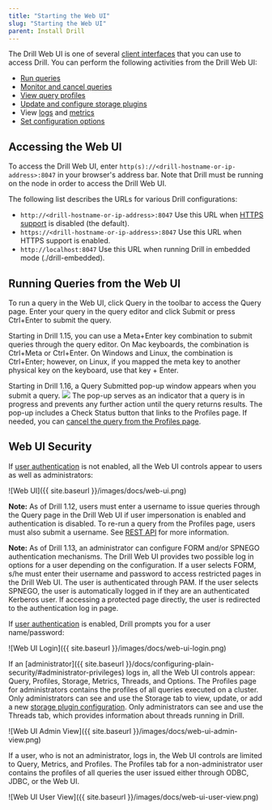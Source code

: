 ```yaml
---
title: "Starting the Web UI"
slug: "Starting the Web UI"
parent: Install Drill
---
```


The Drill Web UI is one of several [client interfaces](/docs/architecture-introduction/#drill-clients) that you can use to access Drill. You can perform the following activities from the Drill Web UI:

- [Run queries]({{site.baseurl}}/docs/query-data-introduction/)
- [Monitor and cancel queries]({{site.baseurl}}/docs/monitoring-and-canceling-queries-in-the-drill-web-ui/)
- [View query profiles]({{site.baseurl}}/docs/query-profiles/)
- [Update and configure storage plugins]({{site.baseurl}}/docs/storage-plugin-registration/)
- View [logs]({{site.baseurl}}/docs/log-and-debug-introduction/) and [metrics]({{site.baseurl}}/docs/monitoring-metrics/)
- [Set configuration options]({{site.baseurl}}/docs/planning-and-execution-options/#setting-options-from-the-drill-web-ui)

## Accessing the Web UI
To access the Drill Web UI, enter `http(s)://<drill-hostname-or-ip-address>:8047` in your browser's address bar. Note that Drill must be running on the node in order to access the Drill Web UI.

The following list describes the URLs for various Drill configurations:

* `http://<drill-hostname-or-ip-address>:8047`
  Use this URL when [HTTPS support]({{site.baseurl}}/docs/configuring-web-ui-and-rest-api-security/#https-support) is disabled (the default).
* `https://<drill-hostname-or-ip-address>:8047`
  Use this URL when HTTPS support is enabled.
* `http://localhost:8047`
  Use  this URL when running Drill in embedded mode (./drill-embedded).

## Running Queries from the Web UI

To run a query in the Web UI, click Query in the toolbar to access the Query page. Enter your query in the query editor and click Submit or press Ctrl+Enter to submit the query.

Starting in Drill 1.15, you can use a Meta+Enter key combination to submit queries through the query editor. On Mac keyboards, the combination is Ctrl+Meta or Ctrl+Enter. On Windows and Linux, the combination is Ctrl+Enter; however, on Linux, if you mapped the meta key to another physical key on the keyboard, use that key + Enter.

Starting in Drill 1.16, a Query Submitted pop-up window appears when you submit a query.
![](https://i.imgur.com/MOcBlZo.png)
The pop-up serves as an indicator that a query is in progress and prevents any further action until the query returns results. The pop-up includes a Check Status button that links to the Profiles page. If needed, you can [cancel the query from the Profiles page]({{site.baseurl}}/docs/monitoring-and-canceling-queries-in-the-drill-web-ui/).


## Web UI Security

If [user authentication]({{site.baseurl}}/docs/configuring-plain-security/) is not enabled, all the Web UI controls appear to users as well as administrators:

![Web UI]({{ site.baseurl }}/images/docs/web-ui.png)

**Note:** As of Drill 1.12, users must enter a username to issue queries through the Query page in the Drill Web UI if user impersonation is enabled and authentication is disabled. To re-run a query from the Profiles page, users must also submit a username. See [REST API]({{site.baseurl}}/docs/submitting-queries-from-the-rest-api-when-impersonation-is-enabled-and-authentication-is-disabled/) for more information.

**Note:** As of Drill 1.13, an administrator can configure FORM and/or SPNEGO authentication mechanisms. The Drill Web UI provides two possible log in options for a user depending on the configuration. If a user selects FORM, s/he must enter their username and password to access restricted pages in the Drill Web UI. The user is authenticated through PAM. If the user selects SPNEGO, the user is automatically logged in if they are an authenticated Kerberos user. If accessing a protected page directly, the user is redirected to the authentication log in page.

If [user authentication]({{site.baseurl}}/docs/configuring-plain-security/) is enabled, Drill prompts you for a user name/password:

![Web UI Login]({{ site.baseurl }}/images/docs/web-ui-login.png)

If an [administrator]({{ site.baseurl }}/docs/configuring-plain-security/#administrator-privileges) logs in, all the Web UI controls appear: Query, Profiles, Storage, Metrics, Threads, and Options. The Profiles page for administrators contains the profiles of all queries executed on a cluster. Only administrators can see and use the Storage tab to view, update, or add a new [storage plugin configuration]({{site.baseurl}}/docs/plugin-configuration-basics/). Only administrators can see and use the Threads tab, which provides information about threads running in Drill.

![Web UI Admin View]({{ site.baseurl }}/images/docs/web-ui-admin-view.png)

If a user, who is not an administrator, logs in, the Web UI controls are limited to Query, Metrics, and Profiles. The Profiles tab for a non-administrator user contains the profiles of all queries the user issued either through ODBC, JDBC, or the Web UI.

![Web UI User View]({{ site.baseurl }}/images/docs/web-ui-user-view.png)


